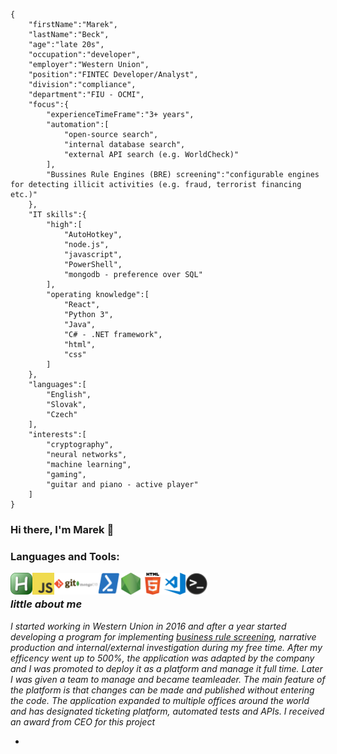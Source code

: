 ```
{
    "firstName":"Marek",
    "lastName":"Beck",
    "age":"late 20s",
    "occupation":"developer",
    "employer":"Western Union",
    "position":"FINTEC Developer/Analyst",
    "division":"compliance",
    "department":"FIU - OCMI",
    "focus":{
        "experienceTimeFrame":"3+ years",
        "automation":[
            "open-source search",
            "internal database search",
            "external API search (e.g. WorldCheck)"
        ],
        "Bussines Rule Engines (BRE) screening":"configurable engines for detecting illicit activities (e.g. fraud, terrorist financing etc.)"
    },
    "IT skills":{
        "high":[
            "AutoHotkey",
            "node.js",
            "javascript",
            "PowerShell",
            "mongodb - preference over SQL"
        ],
        "operating knowledge":[
            "React",
            "Python 3",
            "Java",
            "C# - .NET framework",
            "html",
            "css"
        ]
    },
    "languages":[
        "English",
        "Slovak",
        "Czech"
    ],
    "interests":[
        "cryptography",
        "neural networks",
        "machine learning",
        "gaming",
        "guitar and piano - active player"
    ]
}
```
### Hi there, I'm Marek 👋

### Languages and Tools:
[<img align="left" alt="AHK" width="35px" src="https://github.com/WANI0N/WANI0N/raw/main/attachments/AHK.png" />](https://www.autohotkey.com/)
[<img align="left" alt="javascript" width="35px" src="https://github.com/WANI0N/WANI0N/raw/main/attachments/javascript.png" />](https://www.javascript.com/)
[<img align="left" alt="git" width="35px" src="https://github.com/WANI0N/WANI0N/raw/main/attachments/git.png" />](https://git-scm.com/)
[<img align="left" alt="mongodb" width="35px" src="https://github.com/WANI0N/WANI0N/raw/main/attachments/mongodb.png" />](https://www.mongodb.com/)
[<img align="left" alt="powershell" width="35px" src="https://github.com/WANI0N/WANI0N/raw/main/attachments/powershell.png" />](https://docs.microsoft.com/en-us/powershell/scripting/overview?view=powershell-7.1)
[<img align="left" alt="nodejs" width="35px" src="https://github.com/WANI0N/WANI0N/raw/main/attachments/nodejs.png" />](https://nodejs.org/en/)
[<img align="left" alt="html" width="35px" src="https://github.com/WANI0N/WANI0N/raw/main/attachments/html.png" />](https://www.w3schools.com/html/)
[<img align="left" alt="visualstudiocode" width="35px" src="https://github.com/WANI0N/WANI0N/raw/main/attachments/visualstudiocode.png" />](https://code.visualstudio.com/)
[<img align="left" alt="terminal" width="35px" src="https://github.com/WANI0N/WANI0N/raw/main/attachments/terminal.png" />](https://linuxcommand.org/)

<br>

### *little about me*

*I started working in Western Union in 2016 and after a year started developing a program for implementing [business rule screening](https://www.progress.com/faqs/corticon-faqs/what-is-a-business-rules-engine), narrative production and internal/external investigation during my free time. After my efficency went up to 500%, the application was adapted by the company and I was promoted to deploy it as a platform and manage it full time. Later I was given a team to manage and became teamleader. The main feature of the platform is that changes can be made and published without entering the code. The application expanded to multiple offices around the world and has designated ticketing platform, automated tests and APIs. I received an award from CEO for this project*

*
